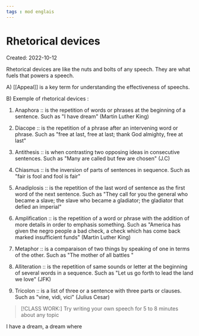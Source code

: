 ```yaml
---
tags : mod englais
---
```

# Rhetorical devices
Created: 2022-10-12 

 Rhetorical devices are like the nuts and bolts of any speech. 
 They are what fuels that powers a speech. 
 
 A) [[Appeal]] is a key term for understanding the effectiveness of speechs. 

 B) Exemple of rhetorical devices : 
 1. Anaphora :: is the repetition of words or phrases at the beginning of a sentence. Such as "I have dream" (Martin Luther King) 
<!--SR:!2022-10-19,1,230-->
 2. Diacope :: is the repetition of a phrase after an intervening word or phrase. Such as "free at last, free at last; thank God almighty, free at last"
<!--SR:!2022-10-19,1,230-->
 3. Antithesis :: is when contrasting two opposing ideas in consecutive sentences. Such as "Many are called but few are chosen" (J.C) 
<!--SR:!2022-10-19,1,230-->
 4. Chiasmus :: is the inversion of parts of sentences in sequence. Such as "fair is fool and fool is fair" 
<!--SR:!2022-10-19,1,230-->
 5. Anadiplosis :: is the repetition of the last word of sentence as the first word of the next sentence. Such as "They call for you the general who became a slave; the slave who became a gladiator; the gladiator that defied an imperial" 
<!--SR:!2022-10-19,1,230-->
 6. Amplification :: is the repetition of a word or phrase with the addition of more details in order to emphasis something. Such as "America has given the negro people a bad check, a check which has come back marked insufficient funds" (Martin Luther King) 
<!--SR:!2022-10-19,1,230-->
 7. Metaphor :: is a comparaison of two things by speaking of one in terms of the other. Such as "The mother of all battles " 
<!--SR:!2022-10-19,1,230-->
 8. Alliteration :: is the repetition of same sounds or letter at the beginning of several words in a sequence. Such as "Let us go forth to lead the land we love" (JFK) 
<!--SR:!2022-10-19,1,230-->
 9. Tricolon :: is a list of three or a sentence with three parts or clauses. Such as "vine, vidi,  vici" (Julius Cesar) 
<!--SR:!2022-10-19,1,230-->

>[!CLASS WORK:]
Try writing your own speech for 5 to 8 minutes about any topic 

 I have a dream, a dream where